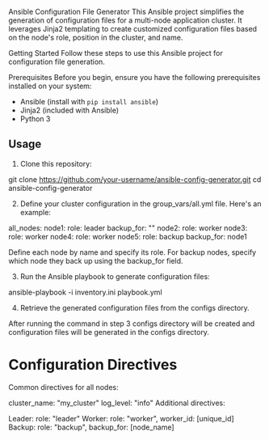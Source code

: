 Ansible Configuration File Generator
This Ansible project simplifies the generation of configuration files for a multi-node application cluster. It leverages Jinja2 templating to create customized configuration files based on the node's role, position in the cluster, and name.

Getting Started
Follow these steps to use this Ansible project for configuration file generation.

Prerequisites
Before you begin, ensure you have the following prerequisites installed on your system:

- Ansible (install with `pip install ansible`)
- Jinja2 (included with Ansible)
- Python 3

## Usage

1. Clone this repository:

git clone https://github.com/your-username/ansible-config-generator.git
cd ansible-config-generator

2. Define your cluster configuration in the group_vars/all.yml file. Here's an example:

all_nodes:
  node1:
    role: leader
    backup_for: ""
  node2:
    role: worker
  node3:
    role: worker
  node4:
    role: worker
  node5:
    role: backup
    backup_for: node1

Define each node by name and specify its role.
For backup nodes, specify which node they back up using the backup_for field.

3. Run the Ansible playbook to generate configuration files:

ansible-playbook -i inventory.ini playbook.yml

4. Retrieve the generated configuration files from the configs directory.

After running the command in step 3 configs directory will be created and configuration files will be generated in the configs directory.


# Configuration Directives
Common directives for all nodes:

cluster_name: "my_cluster"
log_level: "info"
Additional directives:

Leader: role: "leader"
Worker: role: "worker", worker_id: [unique_id]
Backup: role: "backup", backup_for: [node_name]
